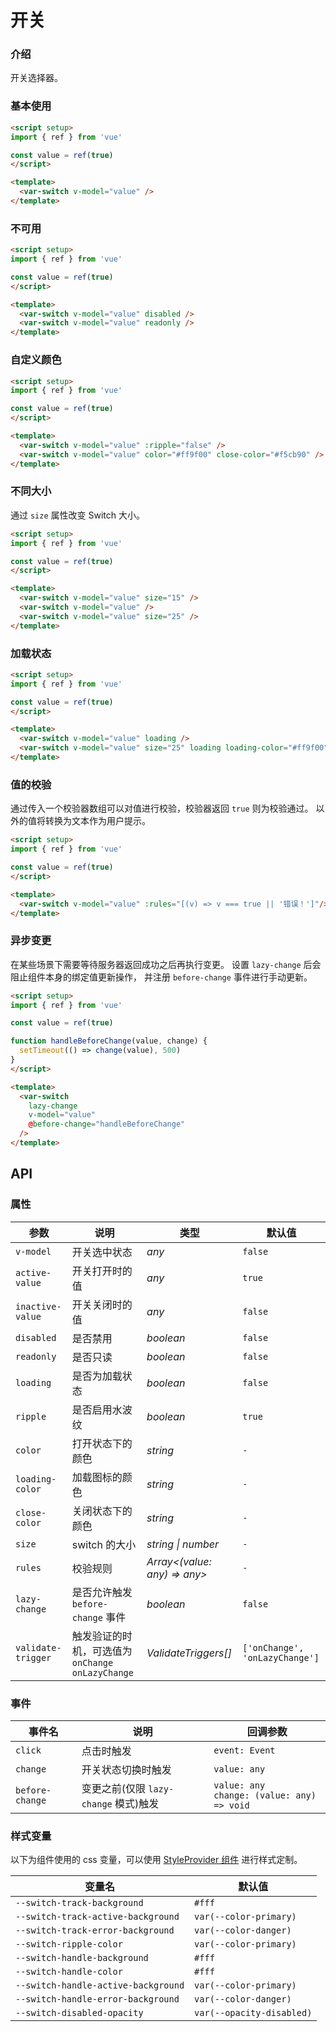 # 开关

### 介绍

开关选择器。

### 基本使用

```html
<script setup>
import { ref } from 'vue'

const value = ref(true)
</script>

<template>
  <var-switch v-model="value" />
</template>
```

### 不可用

```html
<script setup>
import { ref } from 'vue'

const value = ref(true)
</script>

<template>
  <var-switch v-model="value" disabled />
  <var-switch v-model="value" readonly />
</template>
```

### 自定义颜色

```html
<script setup>
import { ref } from 'vue'

const value = ref(true)
</script>

<template>
  <var-switch v-model="value" :ripple="false" />
  <var-switch v-model="value" color="#ff9f00" close-color="#f5cb90" />
</template>
```

### 不同大小

通过 `size` 属性改变 Switch 大小。

```html
<script setup>
import { ref } from 'vue'

const value = ref(true)
</script>

<template>
  <var-switch v-model="value" size="15" />
  <var-switch v-model="value" />
  <var-switch v-model="value" size="25" />
</template>
```

### 加载状态

```html
<script setup>
import { ref } from 'vue'

const value = ref(true)
</script>

<template>
  <var-switch v-model="value" loading />
  <var-switch v-model="value" size="25" loading loading-color="#ff9f00" />
</template>
```

### 值的校验

通过传入一个校验器数组可以对值进行校验，校验器返回 `true` 则为校验通过。
以外的值将转换为文本作为用户提示。

```html
<script setup>
import { ref } from 'vue'

const value = ref(true)
</script>

<template>
  <var-switch v-model="value" :rules="[(v) => v === true || '错误！']"/>
</template>
```

### 异步变更

在某些场景下需要等待服务器返回成功之后再执行变更。
设置 `lazy-change` 后会阻止组件本身的绑定值更新操作，
并注册 `before-change` 事件进行手动更新。

```html
<script setup>
import { ref } from 'vue'

const value = ref(true)

function handleBeforeChange(value, change) {
  setTimeout(() => change(value), 500)
}
</script>

<template>
  <var-switch 
    lazy-change
    v-model="value"
    @before-change="handleBeforeChange"
  />
</template>
```

## API

### 属性

| 参数               | 说明 | 类型 | 默认值 |
|------------------| -------------- | -------- | ---------- |
| `v-model`        | 开关选中状态	| _any_ | `false` |
| `active-value`   | 开关打开时的值	| _any_ | `true` |
| `inactive-value` | 开关关闭时的值	| _any_ | `false` |
| `disabled`       | 是否禁用| _boolean_ | `false` |
| `readonly`       | 是否只读 | _boolean_ | `false` |
| `loading`        | 是否为加载状态 | _boolean_ | `false` |
| `ripple`         | 是否启用水波纹 | _boolean_ | `true` |
| `color`          | 打开状态下的颜色 | _string_ | `-` |
| `loading-color`  | 加载图标的颜色 | _string_ | `-` |
| `close-color`    | 关闭状态下的颜色 | _string_ | `-` |
| `size`           | switch 的大小 | _string \| number_ | `-` |
| `rules`          | 校验规则 | _Array<(value: any) => any>_  | `-` |
| `lazy-change`    | 是否允许触发 `before-change` 事件 | _boolean_  | `false` |
| `validate-trigger` | 触发验证的时机，可选值为 `onChange` `onLazyChange` | _ValidateTriggers[]_ | `['onChange', 'onLazyChange']` |

### 事件

| 事件名 | 说明 | 回调参数 |
| ----- | -------------- | -------- |
| `click` | 点击时触发 | `event: Event` |
| `change` | 开关状态切换时触发 | `value: any` |
| `before-change` | 变更之前(仅限 `lazy-change` 模式)触发 | `value: any` <br> `change: (value: any) => void` |

### 样式变量

以下为组件使用的 css 变量，可以使用 [StyleProvider 组件](#/zh-CN/style-provider) 进行样式定制。

| 变量名 | 默认值 |
| --- | --- |
| `--switch-track-background` | `#fff` |
| `--switch-track-active-background` | `var(--color-primary)` |
| `--switch-track-error-background` | `var(--color-danger)` |
| `--switch-ripple-color` | `var(--color-primary)` |
| `--switch-handle-background` | `#fff` |
| `--switch-handle-color` | `#fff` |
| `--switch-handle-active-background` | `var(--color-primary)` |
| `--switch-handle-error-background` | `var(--color-danger)` |
| `--switch-disabled-opacity` | `var(--opacity-disabled)` |
